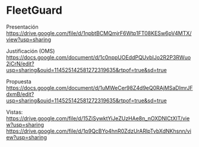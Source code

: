 # FleetGuard

Presentación https://drive.google.com/file/d/1npbtBCMQmjrF6Wtp1FT08KESw6pV4MTX/view?usp=sharing

Justificación (OMS) https://docs.google.com/document/d/1c0nppUOEddPQUvbIJo2R2P3RWuo2jCrN/edit?usp=sharing&ouid=114525142581272319635&rtpof=true&sd=true

Propuesta https://docs.google.com/document/d/1uMWeCer98Z4d9eQ0RAjMSaDImrJFdxmB/edit?usp=sharing&ouid=114525142581272319635&rtpof=true&sd=true

Vistas:
https://drive.google.com/file/d/15ZiSywktYiJeZUzHAe8n_nOXDNlCtXIT/view?usp=sharing
https://drive.google.com/file/d/1p9QcBYo4hnR0ZdzUrARlpTvbXdNKhsnn/view?usp=sharing
